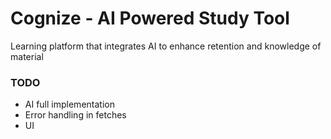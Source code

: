 # Cognize - AI Powered Study Tool

Learning platform that integrates AI to enhance retention and knowledge of material


### TODO
* AI full implementation
* Error handling in fetches
* UI